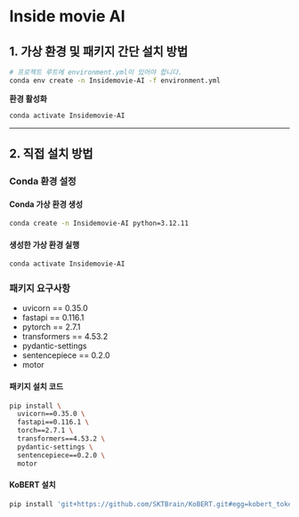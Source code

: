 # Inside movie AI

## 1. 가상 환경 및 패키지 간단 설치 방법
```bash
# 프로젝트 루트에 environment.yml이 있어야 합니다.
conda env create -n Insidemovie-AI -f environment.yml
```

**환경 활성화**
```bash
conda activate Insidemovie-AI
```

- - -
## 2. 직접 설치 방법
### Conda 환경 설정
#### Conda 가상 환경 생성
```bash
conda create -n Insidemovie-AI python=3.12.11
```

#### 생성한 가상 환경 실행
```bash
conda activate Insidemovie-AI
```

### 패키지 요구사항
- uvicorn == 0.35.0
- fastapi == 0.116.1
- pytorch == 2.7.1
- transformers == 4.53.2
- pydantic-settings
- sentencepiece == 0.2.0
- motor

#### 패키지 설치 코드
```bash
pip install \
  uvicorn==0.35.0 \
  fastapi==0.116.1 \
  torch==2.7.1 \
  transformers==4.53.2 \
  pydantic-settings \
  sentencepiece==0.2.0 \
  motor 
```

#### KoBERT 설치
```bash
pip install 'git+https://github.com/SKTBrain/KoBERT.git#egg=kobert_tokenizer&subdirectory=kobert_hf'
```